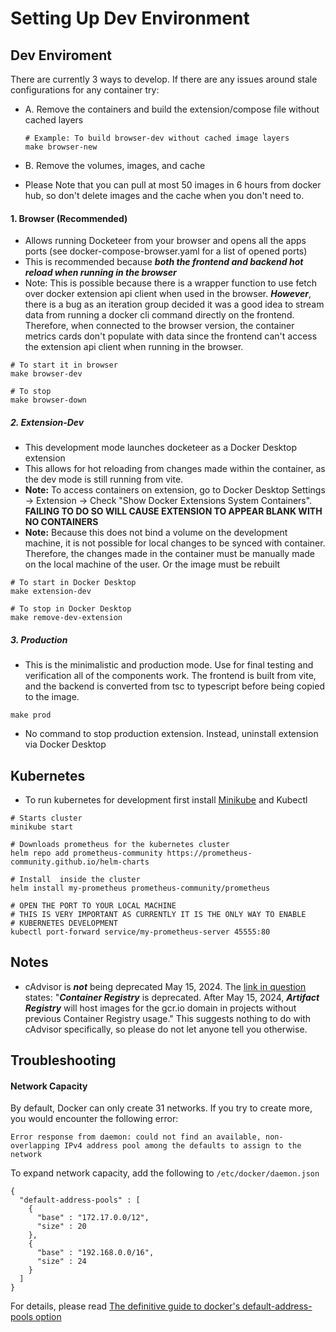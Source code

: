 # Setting Up Dev Environment

## Dev Enviroment
There are currently 3 ways to develop. If there are any issues around stale configurations for any container try:

* A. Remove the containers and build the extension/compose file without cached layers
    ```
    # Example: To build browser-dev without cached image layers
    make browser-new
    ```

* B. Remove the volumes, images, and cache

* Please Note that you can pull at most 50 images in 6 hours from docker hub, so don't delete images and the cache when you don't need to.

#### 1. Browser (Recommended)
* Allows running Docketeer from your browser and opens all the apps ports (see docker-compose-browser.yaml for a list of opened ports)
* This is recommended because ***both the frontend and backend hot reload when running in the browser***
* Note: This is possible because there is a wrapper function to use fetch over docker extension api client when used in the browser. ***However***, there is a bug as an iteration group decided it was a good idea to stream data from running a docker cli command directly on the frontend. Therefore, when connected to the browser version, the container metrics cards don't populate with data since the frontend can't access the extension api client when running in the browser.

```
# To start it in browser
make browser-dev

# To stop
make browser-down
```
##### 2. Extension-Dev
* This development mode launches docketeer as a Docker Desktop extension
* This allows for hot reloading from changes made within the container, as the dev mode is still running from vite.
* **Note:** To access containers on extension, go to Docker Desktop Settings -> Extension -> Check "Show Docker Extensions System Containers". **FAILING TO DO SO WILL CAUSE EXTENSION TO APPEAR BLANK WITH NO CONTAINERS**
* **Note:** Because this does not bind a volume on the development machine, it is not possible for local changes to be synced with container. Therefore, the changes made in the container must be manually made on the local machine of the user. Or the image must be rebuilt
```
# To start in Docker Desktop
make extension-dev

# To stop in Docker Desktop
make remove-dev-extension
```

##### 3. Production
* This is the minimalistic and production mode. Use for final testing and verification all of the components work. The frontend is built from vite, and the backend is converted from tsc to typescript before being copied to the image.
```
make prod
```

* No command to stop production extension. Instead, uninstall extension via Docker Desktop

## Kubernetes

* To run kubernetes for development first install [Minikube](https://formulae.brew.sh/formula/minikube) and Kubectl

```
# Starts cluster
minikube start 

# Downloads prometheus for the kubernetes cluster
helm repo add prometheus-community https://prometheus-community.github.io/helm-charts

# Install  inside the cluster
helm install my-prometheus prometheus-community/prometheus

# OPEN THE PORT TO YOUR LOCAL MACHINE
# THIS IS VERY IMPORTANT AS CURRENTLY IT IS THE ONLY WAY TO ENABLE 
# KUBERNETES DEVELOPMENT
kubectl port-forward service/my-prometheus-server 45555:80
```



## Notes

* cAdvisor is ***not*** being deprecated May 15, 2024. The [link in question](https://console.cloud.google.com/gcr/images/cadvisor/GLOBAL/cadvisor) states: "***Container Registry*** is deprecated. After May 15, 2024, ***Artifact Registry*** will host images for the gcr.io domain in projects without previous Container Registry usage." This suggests nothing to do with cAdvisor specifically, so please do not let anyone tell you otherwise. 

## Troubleshooting

#### Network Capacity

By default, Docker can only create 31 networks. If you try to create more, you would encounter the following error:

```
Error response from daemon: could not find an available, non-overlapping IPv4 address pool among the defaults to assign to the network
```

To expand network capacity, add the following to `/etc/docker/daemon.json`

```
{
  "default-address-pools" : [
    {
      "base" : "172.17.0.0/12",
      "size" : 20
    },
    {
      "base" : "192.168.0.0/16",
      "size" : 24
    }
  ]
}
```

For details, please read [The definitive guide to docker's default-address-pools option](https://straz.to/2021-09-08-docker-address-pools/)
